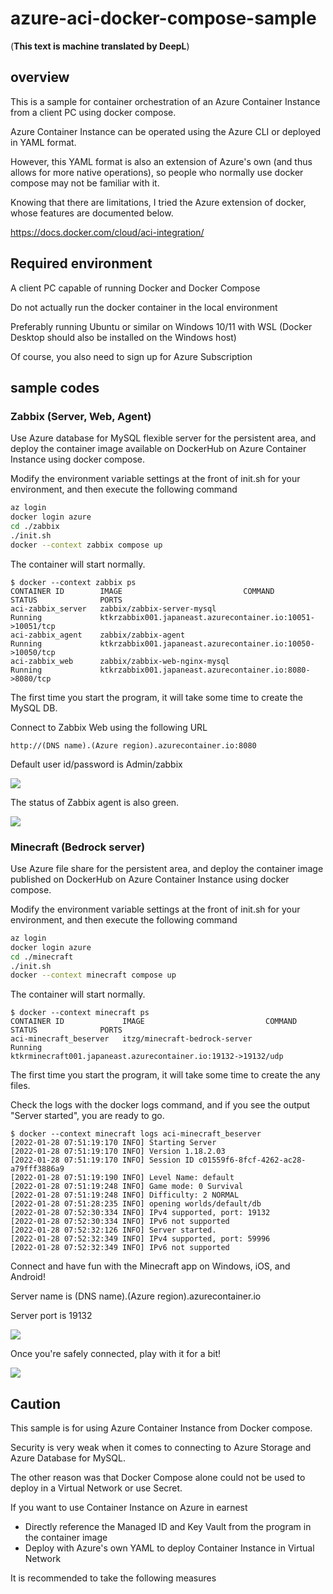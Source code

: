# azure-aci-docker-compose-sample

\(**This text is machine translated by DeepL**\)

## overview

This is a sample for container orchestration of an Azure Container Instance from a client PC using docker compose.

Azure Container Instance can be operated using the Azure CLI or deployed in YAML format.

However, this YAML format is also an extension of Azure's own (and thus allows for more native operations), so people who normally use docker compose may not be familiar with it.

Knowing that there are limitations, I tried the Azure extension of docker, whose features are documented below.

https://docs.docker.com/cloud/aci-integration/

## Required environment

A client PC capable of running Docker and Docker Compose

Do not actually run the docker container in the local environment

Preferably running Ubuntu or similar on Windows 10/11 with WSL (Docker Desktop should also be installed on the Windows host)

Of course, you also need to sign up for Azure Subscription

## sample codes

### Zabbix (Server, Web, Agent)

Use Azure database for MySQL flexible server for the persistent area, and deploy the container image available on DockerHub on Azure Container Instance using docker compose.

Modify the environment variable settings at the front of init.sh for your environment, and then execute the following command

```bash
az login
docker login azure
cd ./zabbix
./init.sh
docker --context zabbix compose up
```

The container will start normally.

```text
$ docker --context zabbix ps
CONTAINER ID        IMAGE                           COMMAND             STATUS              PORTS
aci-zabbix_server   zabbix/zabbix-server-mysql                          Running             ktkrzabbix001.japaneast.azurecontainer.io:10051->10051/tcp
aci-zabbix_agent    zabbix/zabbix-agent                                 Running             ktkrzabbix001.japaneast.azurecontainer.io:10050->10050/tcp  
aci-zabbix_web      zabbix/zabbix-web-nginx-mysql                       Running             ktkrzabbix001.japaneast.azurecontainer.io:8080->8080/tcp    
```

The first time you start the program, it will take some time to create the MySQL DB.

Connect to Zabbix Web using the following URL

```text
http://(DNS name).(Azure region).azurecontainer.io:8080
```

Default user id/password is Admin/zabbix

![](./images/zabbix01.png)

The status of Zabbix agent is also green.

![](./images/zabbix02.png)

### Minecraft (Bedrock server)

Use Azure file share for the persistent area, and deploy the container image published on DockerHub on Azure Container Instance using docker compose.

Modify the environment variable settings at the front of init.sh for your environment, and then execute the following command

```bash
az login
docker login azure
cd ./minecraft
./init.sh
docker --context minecraft compose up
```

The container will start normally.

```text
$ docker --context minecraft ps
CONTAINER ID             IMAGE                           COMMAND             STATUS              PORTS
aci-minecraft_beserver   itzg/minecraft-bedrock-server                       Running             ktkrminecraft001.japaneast.azurecontainer.io:19132->19132/udp
```

The first time you start the program, it will take some time to create the any files.

Check the logs with the docker logs command, and if you see the output "Server started", you are ready to go.

```text
$ docker --context minecraft logs aci-minecraft_beserver
[2022-01-28 07:51:19:170 INFO] Starting Server
[2022-01-28 07:51:19:170 INFO] Version 1.18.2.03
[2022-01-28 07:51:19:170 INFO] Session ID c01559f6-8fcf-4262-ac28-a79fff3886a9
[2022-01-28 07:51:19:190 INFO] Level Name: default
[2022-01-28 07:51:19:248 INFO] Game mode: 0 Survival
[2022-01-28 07:51:19:248 INFO] Difficulty: 2 NORMAL
[2022-01-28 07:51:28:235 INFO] opening worlds/default/db
[2022-01-28 07:52:30:334 INFO] IPv4 supported, port: 19132
[2022-01-28 07:52:30:334 INFO] IPv6 not supported
[2022-01-28 07:52:32:126 INFO] Server started.
[2022-01-28 07:52:32:349 INFO] IPv4 supported, port: 59996
[2022-01-28 07:52:32:349 INFO] IPv6 not supported
```

Connect and have fun with the Minecraft app on Windows, iOS, and Android!

Server name is (DNS name).(Azure region).azurecontainer.io

Server port is 19132

![](./images/minecraft01.png)

Once you're safely connected, play with it for a bit!

![](./images/minecraft02.png)

## Caution

This sample is for using Azure Container Instance from Docker compose.

Security is very weak when it comes to connecting to Azure Storage and Azure Database for MySQL.

The other reason was that Docker Compose alone could not be used to deploy in a Virtual Network or use Secret.

If you want to use Container Instance on Azure in earnest

- Directly reference the Managed ID and Key Vault from the program in the container image
- Deploy with Azure's own YAML to deploy Container Instance in Virtual Network

It is recommended to take the following measures
